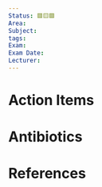 ```yaml
---
Status: 🟥🟨🟩
Area: 
Subject: 
tags: 
Exam: 
Exam Date: 
Lecturer:
---
```

# Action Items

# Antibiotics

# References

